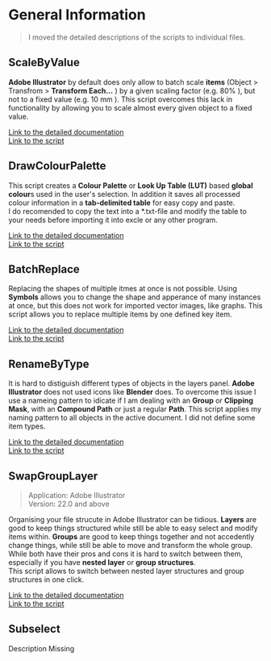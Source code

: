 # General Information

> I moved the detailed descriptions of the scripts to individual files. 


## ScaleByValue
**Adobe Illustrator** by default does only allow to batch scale **items** (Object > Transfrom > **Transform Each...** ) by a given scaling factor (e.g. 80% ), but not to a fixed value (e.g. 10 mm ). This script overcomes this lack in functionality by allowing you to scale almost every given object to a fixed value.

[Link to the detailed documentation](ScaleByValue.md) <br>
[Link to the script](ScaleByValue.jsx)

## DrawColourPalette
This script creates a **Colour Palette** or  **Look Up Table (LUT)** based **global colour**s used in the user's selection. In addition it saves all processed colour information in a **tab-delimited table** for easy copy and paste. <br> I do recomended to copy the text into a *.txt-file and modify the table to your needs before importing it into excle or any other program.

[Link to the detailed documentation](DrawColourPalette.md) <br>
[Link to the script](DrawColourPalette.jsx)

## BatchReplace
Replacing the shapes of multiple itmes at once is not possible. Using **Symbols** allows you to change the shape and apperance of many instances at once, but this does not work for imported vector images, like graphs. This script allows you to replace multiple items by one defined key item.

[Link to the detailed documentation](BatchReplace.md) <br>
[Link to the script](BatchReplace.jsx)

## RenameByType
It is hard to distiguish different types of objects in the layers panel. **Adobe Illustrator** does not used icons like **Blender** does. To overcome this issue I use a nameing pattern to idicate if I am dealing with an **Group** or **Clipping Mask**, with an **Compound Path** or just a regular **Path**. This script applies my naming pattern to all objects in the active document. I did not define some item types.

[Link to the detailed documentation](RenamebyType.md) <br>
[Link to the script](RenamebyType.jsx)

## SwapGroupLayer
>Application: Adobe Illustrator<br>
Version: 22.0 and above

Organising your file strucute in Adobe Illustrator can be tidious. **Layers** are good to keep things structured while still be able to easy select and modify items within. **Groups** are good to keep things together and not accedently change things, while still be able to move and transform the whole group. While both have their pros and cons it is hard to switch between them, especially if you have **nested layer** or **group structures**. <br>
This script allows to switch between nested layer structures and group structures in one click.

[Link to the detailed documentation](SwapGroupLayer.md) <br>
[Link to the script](SwapGroupLayer.jsx)

## Subselect
Description Missing
